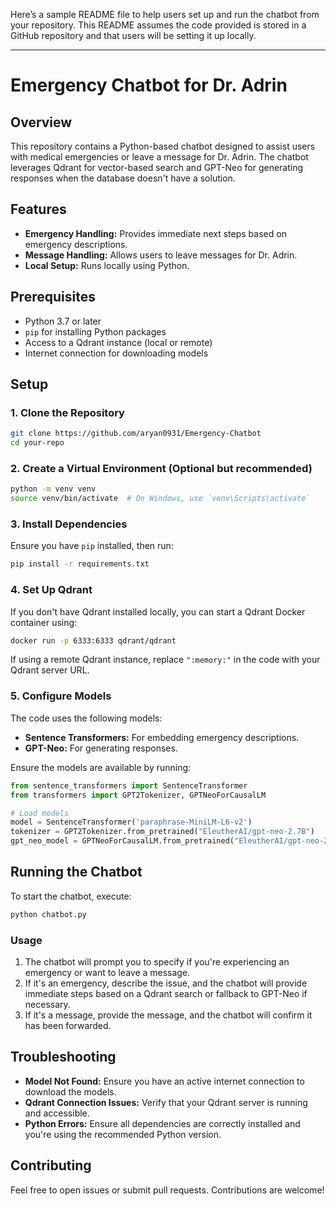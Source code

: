 Here’s a sample README file to help users set up and run the chatbot from your repository. This README assumes the code provided is stored in a GitHub repository and that users will be setting it up locally.

---

# Emergency Chatbot for Dr. Adrin

## Overview

This repository contains a Python-based chatbot designed to assist users with medical emergencies or leave a message for Dr. Adrin. The chatbot leverages Qdrant for vector-based search and GPT-Neo for generating responses when the database doesn't have a solution.

## Features

- **Emergency Handling:** Provides immediate next steps based on emergency descriptions.
- **Message Handling:** Allows users to leave messages for Dr. Adrin.
- **Local Setup:** Runs locally using Python.

## Prerequisites

- Python 3.7 or later
- `pip` for installing Python packages
- Access to a Qdrant instance (local or remote)
- Internet connection for downloading models

## Setup

### 1. Clone the Repository

```bash
git clone https://github.com/aryan0931/Emergency-Chatbot
cd your-repo
```

### 2. Create a Virtual Environment (Optional but recommended)

```bash
python -m venv venv
source venv/bin/activate  # On Windows, use `venv\Scripts\activate`
```

### 3. Install Dependencies

Ensure you have `pip` installed, then run:

```bash
pip install -r requirements.txt
```

### 4. Set Up Qdrant

If you don't have Qdrant installed locally, you can start a Qdrant Docker container using:

```bash
docker run -p 6333:6333 qdrant/qdrant
```

If using a remote Qdrant instance, replace `":memory:"` in the code with your Qdrant server URL.

### 5. Configure Models

The code uses the following models:
- **Sentence Transformers:** For embedding emergency descriptions.
- **GPT-Neo:** For generating responses.

Ensure the models are available by running:

```python
from sentence_transformers import SentenceTransformer
from transformers import GPT2Tokenizer, GPTNeoForCausalLM

# Load models
model = SentenceTransformer('paraphrase-MiniLM-L6-v2')
tokenizer = GPT2Tokenizer.from_pretrained("EleutherAI/gpt-neo-2.7B")
gpt_neo_model = GPTNeoForCausalLM.from_pretrained("EleutherAI/gpt-neo-2.7B")
```

## Running the Chatbot

To start the chatbot, execute:

```bash
python chatbot.py
```

### Usage

1. The chatbot will prompt you to specify if you're experiencing an emergency or want to leave a message.
2. If it's an emergency, describe the issue, and the chatbot will provide immediate steps based on a Qdrant search or fallback to GPT-Neo if necessary.
3. If it's a message, provide the message, and the chatbot will confirm it has been forwarded.

## Troubleshooting

- **Model Not Found:** Ensure you have an active internet connection to download the models.
- **Qdrant Connection Issues:** Verify that your Qdrant server is running and accessible.
- **Python Errors:** Ensure all dependencies are correctly installed and you're using the recommended Python version.

## Contributing

Feel free to open issues or submit pull requests. Contributions are welcome!



